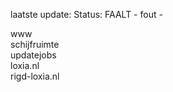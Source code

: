 laatste update: 
Status: FAALT - fout - 
<div class="service O">www</div><div class="service R">schijfruimte</div><div class="service Y">updatejobs</div><div class="service R">loxia.nl</div><div class="service R">rigd-loxia.nl</div>